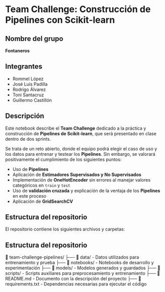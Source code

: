 # Team Challenge: Construcción de Pipelines con Scikit-learn

## Nombre del grupo  
**Fontaneros**  

## Integrantes  
- Rommel López  
- José Luis Padilla  
- Rodrigo Álvarez  
- Toni Santacruz  
- Guillermo Castillón  

## Descripción  
Este notebook describe el **Team Challenge** dedicado a la práctica y construcción de **Pipelines de Scikit-learn**, que será presentado en clase dentro de dos sprints.

Se trata de un reto abierto, donde el equipo podrá elegir el caso de uso y los datos para entrenar y testear los **Pipelines**. Sin embargo, se valorará positivamente el cumplimiento de los siguientes puntos:  

- Uso de **Pipelines**  
- Aplicación de **Estimadores Supervisados y No Supervisados**  
- Implementación de **OneHotEncoder** sin errores al manejar valores categóricos en `train` y `test`  
- Uso de **validación cruzada** y explicación de la ventaja de los **Pipelines** en este proceso  
- Aplicación de **GridSearchCV**  

## Estructura del repositorio  
El repositorio contiene los siguientes archivos y carpetas:  

## Estructura del repositorio  
📂 team-challenge-pipelines/
├── 📂 data/ - Datos utilizados para entrenamiento y prueba
├── 📂 notebooks/ - Notebooks de desarrollo y experimentación
├── 📂 models/ - Modelos generados y guardados
├── 📂 scripts/ - Scripts auxiliares para preprocesamiento y entrenamiento
├── 📄 README.md - Documento con la descripción del proyecto
├── 📄 requirements.txt - Dependencias necesarias para ejecutar el código

